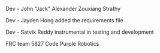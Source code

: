 Dev - John "Jack" Alexander Zouxiang Strathy

Dev - Jayden Hong added the requirements file

Dev - Satvik Reddy instrumental in testing and development

FRC team 5827 Code Purple Robotics
